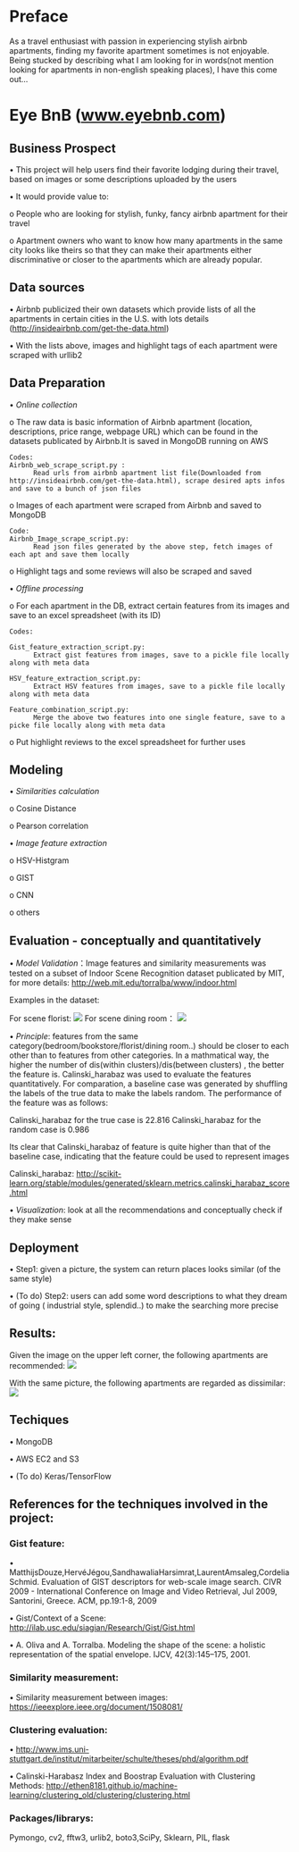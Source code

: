 # Preface

As a travel enthusiast with passion in experiencing stylish airbnb apartments, finding my favorite apartment sometimes is not enjoyable. Being stucked by describing what I am looking for in words(not mention looking for apartments in non-english speaking places), I have this come out...


# Eye BnB (www.eyebnb.com)

## Business Prospect

•	This project will help users find their favorite lodging during their travel, based on images or some descriptions uploaded by the users

•	It would provide value to:

 o	People who are looking for stylish, funky, fancy airbnb apartment for their travel
 
 o	Apartment owners who want to know how many apartments in the same city looks like theirs so that they can make their apartments either discriminative or closer to the apartments which are already popular. 

## Data sources

•	Airbnb publicized their own datasets which provide lists of all the apartments in certain cities in the U.S. with lots details (http://insideairbnb.com/get-the-data.html)

•	With the lists above, images and highlight tags of each apartment were scraped with urllib2


## Data Preparation

•	*Online collection*

  o The raw data is basic information of Airbnb apartment (location, descriptions, price range, webpage URL) which can be found in the datasets publicated by Airbnb.It is saved in MongoDB running on AWS

```  
Codes:
Airbnb_web_scrape_script.py :
      Read urls from airbnb apartment list file(Downloaded from http://insideairbnb.com/get-the-data.html), scrape desired apts infos and save to a bunch of json files
 ``` 

o	Images of each apartment were scraped from Airbnb and saved to MongoDB
```
Code:
Airbnb_Image_scrape_script.py:
      Read json files generated by the above step, fetch images of each apt and save them locally
```
  
o	Highlight tags and some reviews will also be scraped and saved

•	*Offline processing*

  o	For each apartment in the DB, extract certain features from its images and save to an excel spreadsheet (with its ID) 

```
Codes:

Gist_feature_extraction_script.py:
      Extract gist features from images, save to a pickle file locally along with meta data

HSV_feature_extraction_script.py:
      Extract HSV features from images, save to a pickle file locally along with meta data

Feature_combination_script.py: 
      Merge the above two features into one single feature, save to a picke file locally along with meta data
```

  o	Put highlight reviews to the excel spreadsheet for further uses
  
## Modeling

•	*Similarities calculation*
  
  o	Cosine Distance
  
  o	Pearson correlation


  
•	*Image feature extraction*
  
  o	HSV-Histgram
  
  o	GIST

  o CNN
  
  o	others

## Evaluation - conceptually and quantitatively

 • *Model Validation*：Image features and similarity measurements was tested on a subset of Indoor Scene Recognition dataset publicated by MIT, for more details: http://web.mit.edu/torralba/www/indoor.html

Examples in the dataset:

For scene florist:
<img src="https://github.com/starfoe/Eye-bnb/blob/master/iconImage/Picture2.png"> </img>
For scene dining room：
<img src="https://github.com/starfoe/Eye-bnb/blob/master/iconImage/Picture3.png"> </img>

•  *Principle*: features from the same category(bedroom/bookstore/florist/dining room..) should be closer to each other than to features from other categories. In a mathmatical way, the higher the number of dis(within clusters)/dis(between clusters) , the better the feature is.
  Calinski_harabaz was used to evaluate the features quantitatively. For comparation, a baseline case was generated by shuffling the labels of the true data to make the labels random. The performance of the feature was as follows:



  Calinski_harabaz for the true case is 22.816
  Calinski_harabaz for the random case is 0.986
  
  Its clear that Calinski_harabaz of feature is quite higher than that of the baseline case, indicating that the feature could be used to represent images
  
Calinski_harabaz: <url> http://scikit-learn.org/stable/modules/generated/sklearn.metrics.calinski_harabaz_score.html</url>

•	*Visualization*: look at all the recommendations and conceptually check if they make sense

## Deployment

•	Step1: given a picture, the system can return places looks similar (of the same style)

•	(To do) Step2: users can add some word descriptions to what they dream of going ( industrial style, splendid..) to make the searching more precise


## Results:


Given the image on the upper left corner, the following apartments are recommended:
<img src="https://github.com/starfoe/Eye-bnb/blob/master/iconImage/true_case.png"></img>

With the same picture, the following apartments are regarded as dissimilar:
<img src="https://github.com/starfoe/Eye-bnb/blob/master/iconImage/true_case_BAD.png"></img> 
 
 



## Techiques 

•	MongoDB

•	AWS EC2 and S3

• (To do) Keras/TensorFlow 


## References for the techniques involved in the project:

### Gist feature: 

  • MatthijsDouze,HervéJégou,SandhawaliaHarsimrat,LaurentAmsaleg,CordeliaSchmid. Evaluation of GIST descriptors for web-scale image search. CIVR 2009 - International Conference on Image and Video Retrieval, Jul 2009, Santorini, Greece. ACM, pp.19:1-8, 2009
  
  • Gist/Context of a Scene: <url> http://ilab.usc.edu/siagian/Research/Gist/Gist.html </url>

  • A. Oliva and A. Torralba. Modeling the shape of the scene: a holistic representation of the spatial envelope. IJCV, 42(3):145–175, 2001.
  
### Similarity measurement:

 • Similarity measurement between images: <url> https://ieeexplore.ieee.org/document/1508081/</url>
 
### Clustering evaluation:

 • <url> http://www.ims.uni-stuttgart.de/institut/mitarbeiter/schulte/theses/phd/algorithm.pdf </url>
 
 • Calinski-Harabasz Index and Boostrap Evaluation with Clustering Methods: <url> http://ethen8181.github.io/machine-learning/clustering_old/clustering/clustering.html </url>

### Packages/librarys:
Pymongo, cv2, fftw3, urlib2, boto3,SciPy, Sklearn, PIL, flask
 





